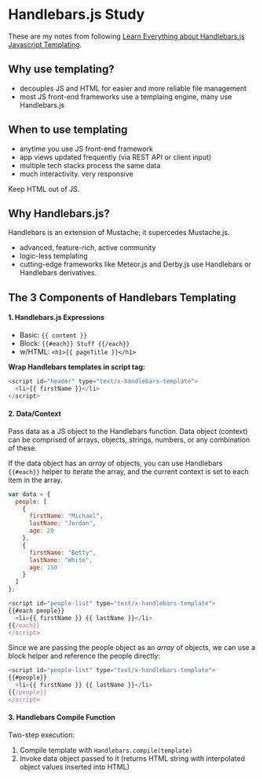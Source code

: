 # Handlebars.js Study

These are my notes from following [Learn Everything about Handlebars.js Javascript Templating](http://javascriptissexy.com/handlebars-js-tutorial-learn-everything-about-handlebars-js-javascript-templating/).

## Why use templating?

- decouples JS and HTML for easier and more reliable file management
- most JS front-end frameworks use a templaing engine, many use Handlebars.js

## When to use templating

- anytime you use JS front-end framework
- app views updated frequently (via REST API or client input)
- multiple tech stacks process the same data
- much interactivity. very responsive

Keep HTML out of JS.

## Why Handlebars.js?

Handlebars is an extension of Mustache; it supercedes Mustache.js.

- advanced, feature-rich, active community
- logic-less templating
- cutting-edge frameworks like Meteor.js and Derby.js use Handlebars or Handlebars derivatives.

## The 3 Components of Handlebars Templating

#### 1. Handlebars.js Expressions

- Basic: `{{ content }}`
- Block: `{{#each}} Stuff {{/each}}`
- w/HTML: `<h1>{{ pageTitle }}</h1>`

**Wrap Handlebars templates in script tag:**

```javascript
<script id="header" type="text/x-handlebars-template">
  <li>{{ firstName }}</li>
</script>
```

#### 2. Data/Context

Pass data as a JS object to the Handlebars function. Data object (context) can be comprised of arrays, objects, strings, numbers, or any combination of these.

If the data object has an *array* of objects, you can use Handlebars `{{#each}}` helper to iterate the array, and the current context is set to each item in the array.

```javascript
var data = {
  people: [
    {
      firstName: "Michael",
      lastName: "Jordan",
      age: 20
    },
    {
      firstName: "Betty",
      lastName: "White",
      age: 150
    }
  ]
};
```

```javascript
<script id="people-list" type="text/x-handlebars-template">
{{#each people}}
  <li>{{ firstName }} {{ lastName }}</li>
{{/each}}
</script>
```

Since we are passing the people object as an *array* of objects, we can use a block helper and reference the people directly:

```javascript
<script id="people-list" type="text/x-handlebars-template">
{{#people}}
  <li>{{ firstName }} {{ lastName }}</li>
{{/people}}
</script>
```

#### 3. Handlebars Compile Function

Two-step execution:

1. Compile template with `Handlebars.compile(template)`
2. Invoke data object passed to it (returns HTML string with interpolated object values inserted into HTML)




